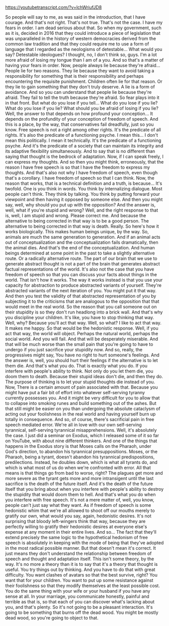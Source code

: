 https://youtubetranscript.com/?v=lchWriufJD8

 So people will say to me, as was said in the introduction, that I have courage. And that's not right. That's not true. That's not the case. I have my fears in order. I am dead serious about that. So when my government, such as it is, decided in 2016 that they could introduce a piece of legislation that was unparalleled in the history of western democracies derived from the common law tradition and that they could require me to use a form of language that I regarded as the neologisms of detestable... What would you say? Detestable ideologues? I thought, no, I don't think so, guys. I'm a lot more afraid of losing my tongue than I am of a you. And so that's a matter of having your fears in order. Now, people always lie because they're afraid... People lie for two reasons. They lie because they want to avoid taking a responsibility for something that is their responsibility and perhaps encountering the requisite punishment. Children often lie for that reason. Or they lie to gain something that they don't truly deserve. A lie is a form of avoidance. And so you can understand that people lie because they're afraid. They fail to tell the truth because they're afraid. So fear plays into it in that front. But what do you lose if you tell... What do you lose if you lie? What do you lose if you lie? What should you be afraid of losing if you lie? Well, the answer to that depends on how profound your conception... It depends on the profundity of your conception of freedom of speech. And this is a place, by the way, that conservatives fail dreadfully, just so you know. Free speech is not a right among other rights. It's the predicate of all rights. It's also the predicate of a functioning psyche. I mean this... I don't mean this politically. I mean it technically. It's the predicate of a functioning psyche. And it's the predicate of a society that can maintain its integrity and its adaptive flexibility simultaneously. And to say that is no different than saying that thought is the bedrock of adaptation. Now, if I can speak freely, I can express my thoughts. And so then you might think, erroneously, that the reason I have free speech is so that I have the freedom to express my thoughts. And that's also not why I have freedom of speech, even though that's a corollary. I have freedom of speech so that I can think. Now, the reason that works, that is a technical definition and a truth, is because... It's twofold. One is you think in words. You think by internalizing dialogue. Most people can't think. They think by talking. You think by putting forward your viewpoint and then having it opposed by someone else. And then you might say, well, why should you put up with the opposition? And the answer is, well, what if you're stupid and wrong? Well, and the right response to that is, well, I am stupid and wrong. Please correct me. And because the alternative to being corrected in that way is to be a good person. The alternative to being corrected in that way is death. Really. So here's how it works biologically. This makes human beings unique, by the way. So, animals are much the same generation to generation. And if an animal acts out of conceptualization and the conceptualization fails dramatically, then the animal dies. And that's the end of the conceptualization. And human beings determined at some point in the past to take a slightly alternative route. Or a radically alternative route. The part of our brain that we use to generate abstract thought is not a part of the brain that generates abstract factual representations of the world. It's also not the case that you have freedom of speech so that you can discuss your facts about things in the world. That isn't how it works. The way it works instead is that you use your capacity for abstraction to produce abstracted variants of yourself. They're abstracted variants of the next iteration of you. You might put it that way. And then you test the validity of that abstracted representation of you by subjecting it to the criticisms that are analogous to the opposition that that would meet in the real world. So the reason that you call someone out on their stupidity is so they don't run headlong into a brick wall. And that's why you discipline your children. It's like, you have to stop thinking that way. Well, why? Because you'll act that way. Well, so what? I like to act that way. It makes me happy. So that would be the hedonistic response. Well, if you act that way, the world will object. Perhaps the natural world, perhaps the social world. And you will fail. And that will be desperately miserable. And that will be much worse than the small pain that you're going to have to undergo if you just sacrifice your stupidity now. And so, really, the progressives might say, You have no right to hurt someone's feelings. And the answer is, well, you should hurt their feelings if the alternative is to let them die. And that's what you do. That is exactly what you do. If you interfere with people's ability to think. Not only do you let them die, you doom them to death. Because their stupid ideas don't die, and then they do. The purpose of thinking is to let your stupid thoughts die instead of you. Now, There is a certain amount of pain associated with that. Because you might have put a fair bit of effort into whatever self-serving tyranny currently possesses you. And it might be very difficult for you to allow that to collapse into smoking runes and build something out of the ashes. But that still might be easier on you than undergoing the absolute cataclysm of acting out your foolishness in the real world and having yourself burn up totally in consequence. And so, of course, there's sacrificial pain in free speech mediated error. We're all in love with our own self-serving tyrannical, self-serving tyrannical misapprehensions. Well, it's absolutely the case. I just did a seminar on Exodus, which I released some of it so far on YouTube, with about nine different thinkers. And one of the things that happens in the Exodus story is that Moses calls on the Pharaoh, under God's direction, to abandon his tyrannical presuppositions. Moses, or the Pharaoh, being a tyrant, doesn't abandon his tyrannical predispositions, predilections. Instead, he doubles down, which is what all tyrants do, and which is what most of us do when we're confronted with error. All that means is that things go from bad to worse, right? The plagues get more and more severe as the tyrant gets more and more intransigent until the last sacrifice is the death of the future itself. And it's the death of the future itself that you bring about when you interfere with people's ability to destroy the stupidity that would doom them to hell. And that's what you do when you interfere with free speech. It's not a mere matter of, well, you know, people can't just say what they want. As if freedom of speech is some hedonistic whim that we're all allowed to shoot off our mouths merely to gratify our own, what would you say, again, hedonistic desires. It's not surprising that bloody left-wingers think that way, because they are perfectly willing to gratify their hedonistic desires at everyone else's expense at any moment in their entire lives. And so... The fact that they'll extend precisely the same logic to the hypothetical hedonism of free speech is absolutely in keeping with the mode of being that they've adopted in the most radical possible manner. But that doesn't mean it's correct. It just means they don't understand the relationship between freedom of speech and thought and adaptation itself. This isn't some theory, by the way. It's no more a theory than it is to say that it's a theory that thought is useful. You try things out by thinking. And you have to do that with great difficulty. You want clashes of avatars so that the best survive, right? You want that for your children. You want to put up some resistance against their foolishness so that they modify themselves at the least possible cost. You do the same thing with your wife or your husband if you have any sense at all. In your marriage, you communicate honestly, painful and terrible as that is, so that each of you can discover what's lacking about you, and that's plenty. So it's not going to be a pleasant interaction. It's going to be something that burns off the dead wood. You might be mostly dead wood, so you're going to object to that.
